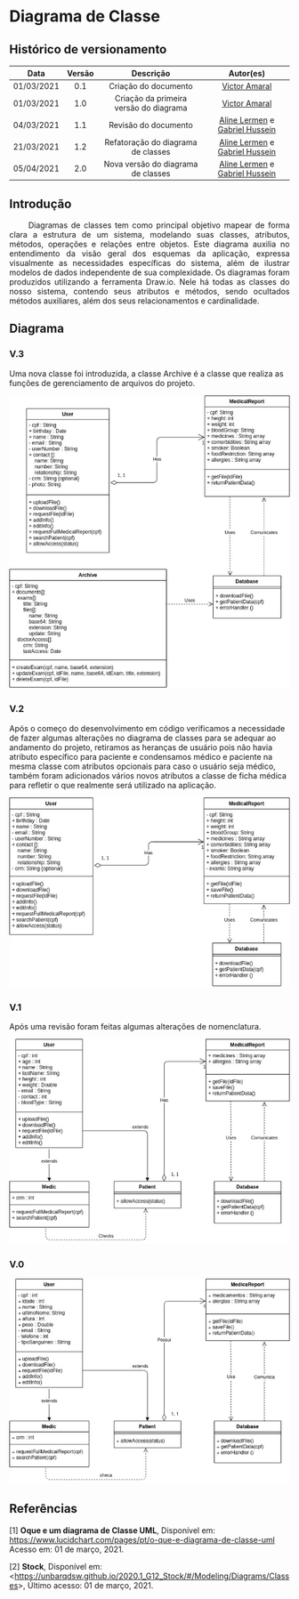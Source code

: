 # Diagrama de Classe

## Histórico de versionamento

|    Data    | Versão |                Descrição                 |                                              Autor(es)                                               |
| :--------: | :----: | :--------------------------------------: | :--------------------------------------------------------------------------------------------------: |
| 01/03/2021 |  0.1   |           Criação do documento           | [Victor Amaral](https://github.com/VictorAmaralc)|
| 01/03/2021 |  1.0   | Criação da primeira versão do diagrama | [Victor Amaral](https://github.com/VictorAmaralc) |
| 04/03/2021 |  1.1   | Revisão do documento |[Aline Lermen](https://github.com/AlineLermen)  e [Gabriel Hussein](https://github.com/GabrielHussein)|
| 21/03/2021 |  1.2   | Refatoração do diagrama de classes |[Aline Lermen](https://github.com/AlineLermen)  e [Gabriel Hussein](https://github.com/GabrielHussein)|
| 05/04/2021 |  2.0   | Nova versão do diagrama de classes |[Aline Lermen](https://github.com/AlineLermen)  e [Gabriel Hussein](https://github.com/GabrielHussein)|

## Introdução
<p style="text-align: justify;"> &emsp;&emsp;
Diagramas de classes tem como principal objetivo mapear de forma clara a estrutura de um sistema, modelando suas classes, atributos, métodos, operações e relações entre objetos. Este diagrama auxilia no entendimento da visão geral dos esquemas da aplicação, expressa visualmente as necessidades específicas do sistema, além de ilustrar modelos de dados independente de sua complexidade.
Os diagramas foram produzidos utilizando a ferramenta Draw.io. Nele há todas as classes do nosso sistema, contendo seus atributos e métodos, sendo ocultados métodos auxiliares, além dos seus relacionamentos e cardinalidade.
</p>

## Diagrama

### V.3 
Uma nova classe foi introduzida, a classe Archive é a classe que realiza as funções de gerenciamento de arquivos do projeto.

![Classev2](../assets/images/04-diagramasUML/diagramaClasse/diagramaClasse_v3.jpg)

### V.2 
Após o começo do desenvolvimento em código verificamos a necessidade de fazer algumas alterações no diagrama de classes para se adequar ao andamento do projeto, retiramos as heranças de usuário pois não havia atributo específico para paciente e condensamos médico e paciente na mesma classe com atributos opcionais para caso o usuário seja médico, também foram adicionados vários novos atributos a classe de ficha médica para refletir o que realmente será utilizado na aplicação.

![Classev2](../assets/images/04-diagramasUML/diagramaClasse/diagramaClasse_v2.jpg)

### V.1
Após uma revisão foram feitas algumas alterações de nomenclatura.

![Classev1](../assets/images/04-diagramasUML/diagramaClasse/diagramaClasse_v1.jpg)

### V.0

![Classe](../assets/images/04-diagramasUML/diagramaClasse/diagramaClasse.jpg)

## Referências

[1] **Oque e um diagrama de Classe UML**, Disponível em: <https://www.lucidchart.com/pages/pt/o-que-e-diagrama-de-classe-uml> Acesso em: 01 de março, 2021.

[2] **Stock**, Disponível em: <<https://unbarqdsw.github.io/2020.1_G12_Stock/#/Modeling/Diagrams/Classes>>, Último acesso: 01 de março, 2021.